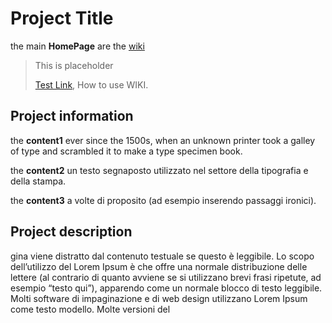 # Project Title
the main __HomePage__ are the [wiki](https://github.com/Yiru-SHA/Project_2023_5E/wiki) 

> This is placeholder
> 
> [Test Link](https://docs.gitlab.com/ee/user/project/wiki/), How to use WIKI.

## Project information

the __content1__ ever since the 1500s, when an unknown printer took a galley of type and scrambled it to make a type specimen book. 

the __content2__ un testo segnaposto utilizzato nel settore della tipografia e della stampa. 

the __content3__ a volte di proposito (ad esempio inserendo passaggi ironici).
 
## Project description
gina viene distratto dal contenuto testuale se questo è leggibile. Lo scopo dell’utilizzo del Lorem Ipsum è che offre una normale distribuzione delle lettere (al contrario di quanto avviene se si utilizzano brevi frasi ripetute, ad esempio “testo qui”), apparendo come un normale blocco di testo leggibile. Molti software di impaginazione e di web design utilizzano Lorem Ipsum come testo modello. Molte versioni del 

